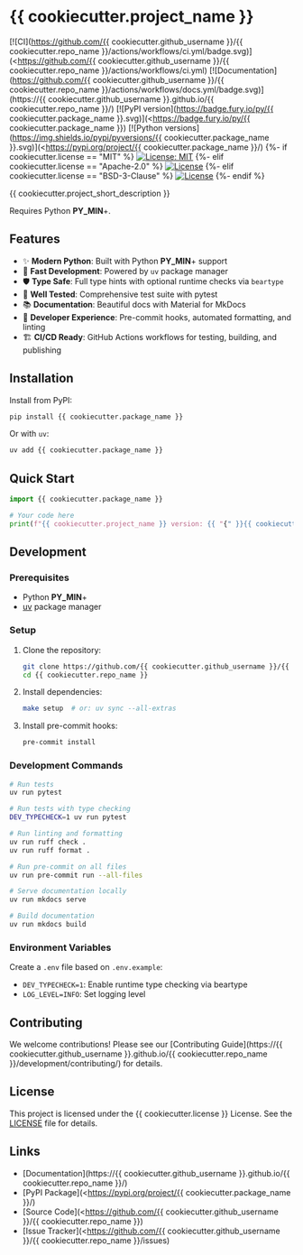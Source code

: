 # {{ cookiecutter.project_name }}

[![CI](https://github.com/{{ cookiecutter.github_username }}/{{ cookiecutter.repo_name }}/actions/workflows/ci.yml/badge.svg)](<https://github.com/{{ cookiecutter.github_username }}/{{ cookiecutter.repo_name }}/actions/workflows/ci.yml)
[![Documentation](https://github.com/{{ cookiecutter.github_username }}/{{ cookiecutter.repo_name }}/actions/workflows/docs.yml/badge.svg)](https://{{ cookiecutter.github_username }}.github.io/{{ cookiecutter.repo_name }}/)
[![PyPI version](https://badge.fury.io/py/{{ cookiecutter.package_name }}.svg)](<https://badge.fury.io/py/{{ cookiecutter.package_name }})
[![Python versions](https://img.shields.io/pypi/pyversions/{{ cookiecutter.package_name }}.svg)](<https://pypi.org/project/{{ cookiecutter.package_name }}/)
{%- if cookiecutter.license == "MIT" %}
[![License: MIT](https://img.shields.io/badge/License-MIT-yellow.svg)](https://opensource.org/licenses/MIT)
{%- elif cookiecutter.license == "Apache-2.0" %}
[![License](https://img.shields.io/badge/License-Apache%202.0-blue.svg)](https://opensource.org/licenses/Apache-2.0)
{%- elif cookiecutter.license == "BSD-3-Clause" %}
[![License](https://img.shields.io/badge/License-BSD%203--Clause-blue.svg)](https://opensource.org/licenses/BSD-3-Clause)
{%- endif %}

{{ cookiecutter.project_short_description }}

Requires Python **__PY_MIN__**+.

## Features

- ✨ **Modern Python**: Built with Python **__PY_MIN__**+ support
- 🚀 **Fast Development**: Powered by `uv` package manager
- 🛡️ **Type Safe**: Full type hints with optional runtime checks via `beartype`
- 🧪 **Well Tested**: Comprehensive test suite with pytest
- 📚 **Documentation**: Beautiful docs with Material for MkDocs
- 🔧 **Developer Experience**: Pre-commit hooks, automated formatting, and linting
- 🏗️ **CI/CD Ready**: GitHub Actions workflows for testing, building, and publishing

## Installation

Install from PyPI:

```bash
pip install {{ cookiecutter.package_name }}
```

Or with `uv`:

```bash
uv add {{ cookiecutter.package_name }}
```

## Quick Start

```python
import {{ cookiecutter.package_name }}

# Your code here
print(f"{{ cookiecutter.project_name }} version: {{ "{" }}{{ cookiecutter.package_name }}.__version__{{ "}" }}")
```

## Development

### Prerequisites

- Python **__PY_MIN__**+
- [uv](https://github.com/astral-sh/uv) package manager

### Setup

1. Clone the repository:

   ```bash
   git clone https://github.com/{{ cookiecutter.github_username }}/{{ cookiecutter.repo_name }}.git
   cd {{ cookiecutter.repo_name }}
   ```

2. Install dependencies:

   ```bash
   make setup  # or: uv sync --all-extras
   ```

3. Install pre-commit hooks:

   ```bash
   pre-commit install
   ```

### Development Commands

```bash
# Run tests
uv run pytest

# Run tests with type checking
DEV_TYPECHECK=1 uv run pytest

# Run linting and formatting
uv run ruff check .
uv run ruff format .

# Run pre-commit on all files
uv run pre-commit run --all-files

# Serve documentation locally
uv run mkdocs serve

# Build documentation
uv run mkdocs build
```

### Environment Variables

Create a `.env` file based on `.env.example`:

- `DEV_TYPECHECK=1`: Enable runtime type checking via beartype
- `LOG_LEVEL=INFO`: Set logging level

## Contributing

We welcome contributions! Please see our [Contributing Guide](https://{{ cookiecutter.github_username }}.github.io/{{ cookiecutter.repo_name }}/development/contributing/) for details.

## License

This project is licensed under the {{ cookiecutter.license }} License. See the [LICENSE](LICENSE) file for details.

## Links

- [Documentation](https://{{ cookiecutter.github_username }}.github.io/{{ cookiecutter.repo_name }}/)
- [PyPI Package](<https://pypi.org/project/{{ cookiecutter.package_name }}/)
- [Source Code](<https://github.com/{{ cookiecutter.github_username }}/{{ cookiecutter.repo_name }})
- [Issue Tracker](<https://github.com/{{ cookiecutter.github_username }}/{{ cookiecutter.repo_name }}/issues)
